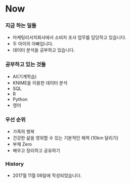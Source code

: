 # Now

### 지금 하는 일들

* 마케팅리서치회사에서 소비자 조사 업무를 담당하고 있습니다.
* 두 아이의 아빠입니다.
* 데이터 분석을 공부하고 있습니다.



### 공부하고 있는 것들

* AI\(기계학습\)
* KNIME을 이용한 데이터 분석
* SQL
* R
* Python
* 영어



### 우선 순위

* 가족의 행복
* 건강한 삶을 영위할 수 있는 기본적인 체력 \(10km 달리기\)
* 부채 Zero
* 배우고 정리하고 공유하기



### History

* 2017월 11월 06일에 작성되었습니다.



